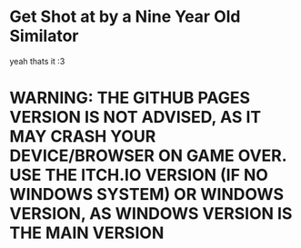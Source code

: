# Get Shot at by a Nine Year Old Similator
yeah thats it :3


# WARNING: THE GITHUB PAGES VERSION IS NOT ADVISED, AS IT MAY CRASH YOUR DEVICE/BROWSER ON GAME OVER.  USE THE ITCH.IO VERSION (IF NO WINDOWS SYSTEM) OR WINDOWS VERSION, AS WINDOWS VERSION IS THE MAIN VERSION
